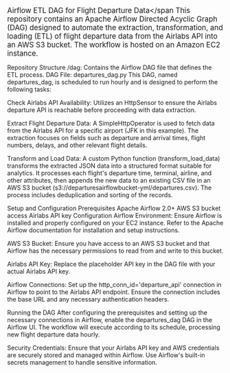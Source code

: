 <span style="font-size:larger;">Airflow ETL DAG for Flight Departure Data</span
This repository contains an Apache Airflow Directed Acyclic Graph (DAG) designed to automate the extraction, transformation, and loading (ETL) of flight departure data from the Airlabs API into an AWS S3 bucket. The workflow is hosted on an Amazon EC2 instance.

Repository Structure
/dag: Contains the Airflow DAG file that defines the ETL process.
DAG File: departures_dag.py
This DAG, named departures_dag, is scheduled to run hourly and is designed to perform the following tasks:

Check Airlabs API Availability: Utilizes an HttpSensor to ensure the Airlabs departure API is reachable before proceeding with data extraction.

Extract Flight Departure Data: A SimpleHttpOperator is used to fetch data from the Airlabs API for a specific airport (JFK in this example). The extraction focuses on fields such as departure and arrival times, flight numbers, delays, and other relevant flight details.

Transform and Load Data: A custom Python function (transform_load_data) transforms the extracted JSON data into a structured format suitable for analytics. It processes each flight's departure time, terminal, airline, and other attributes, then appends the new data to an existing CSV file in an AWS S3 bucket (s3://departuresairflowbucket-yml/departures.csv). The process includes deduplication and sorting of the records.

Setup and Configuration
Prerequisites
Apache Airflow 2.0+
AWS S3 bucket access
Airlabs API key
Configuration
Airflow Environment: Ensure Airflow is installed and properly configured on your EC2 instance. Refer to the Apache Airflow documentation for installation and setup instructions.

AWS S3 Bucket: Ensure you have access to an AWS S3 bucket and that Airflow has the necessary permissions to read from and write to this bucket.

Airlabs API Key: Replace the placeholder API key in the DAG file with your actual Airlabs API key.

Airflow Connections: Set up the http_conn_id='departure_api' connection in Airflow to point to the Airlabs API endpoint. Ensure the connection includes the base URL and any necessary authentication headers.

Running the DAG
After configuring the prerequisites and setting up the necessary connections in Airflow, enable the departures_dag DAG in the Airflow UI. The workflow will execute according to its schedule, processing new flight departure data hourly.

Security
Credentials: Ensure that your Airlabs API key and AWS credentials are securely stored and managed within Airflow. Use Airflow's built-in secrets management to handle sensitive information.
